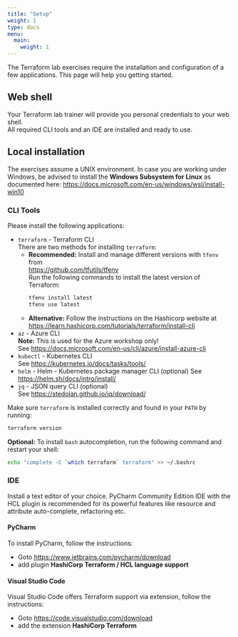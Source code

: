 ```yaml
---
title: "Setup"
weight: 1
type: docs
menu:
  main:
    weight: 1
---
```


The Terraform lab exercises require the installation and configuration of a few applications. This page will
help you getting started.


## Web shell

Your Terraform lab trainer will provide you personal credentials to your web shell.  
All required CLI tools and an IDE are installed and ready to use.


## Local installation

The exercises assume a UNIX environment. In case you are working under Windows, be advised to install the
**Windows Subsystem for Linux** as documented here: https://docs.microsoft.com/en-us/windows/wsl/install-win10


### CLI Tools

Please install the following applications:

* `terraform` - Terraform CLI  
  There are two methods for installing `terraform`:
  * **Recommended:** Install and manage different versions with `tfenv` from  
    https://github.com/tfutils/tfenv  
    Run the following commands to install the latest version of Terraform:
    ```bash
    tfenv install latest
    tfenv use latest    
    ```
  * **Alternative:** Follow the instructions on the Hashicorp website at  
  https://learn.hashicorp.com/tutorials/terraform/install-cli
* `az` - Azure CLI  
   **Note:** This is used for the Azure workshop only!  
   See https://docs.microsoft.com/en-us/cli/azure/install-azure-cli
* `kubectl` - Kubernetes CLI  
   See https://kubernetes.io/docs/tasks/tools/
* `helm` - Helm - Kubernetes package manager CLI (optional)
   See https://helm.sh/docs/intro/install/
* `jq` - JSON query CLI (optional)  
  See https://stedolan.github.io/jq/download/

Make sure `terraform` is installed correctly and found in your `PATH` by running:

```bash
terraform version
```

**Optional:** To install `bash` autocompletion, run the following command and restart your shell:

```bash
echo "complete -C `which terraform` terraform" >> ~/.bashrc
```


### IDE

Install a text editor of your choice. PyCharm Community Edition IDE with the HCL plugin is recommended for its
powerful features like resource and attribute auto-complete, refactoring etc.


#### PyCharm

To install PyCharm, follow the instructions:

* Goto https://www.jetbrains.com/pycharm/download
* add plugin **HashiCorp Terraform / HCL language support**


#### Visual Studio Code

Visual Studio Code offers Terraform support via extension, follow the instructions:

* Goto https://code.visualstudio.com/download
* add the extension **HashiCorp Terraform**
